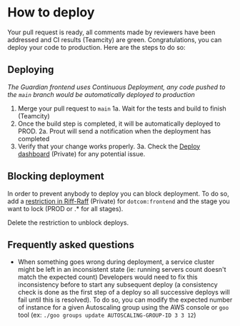 # How to deploy

Your pull request is ready, all comments made by reviewers have been addressed and CI results (Teamcity) are green.
Congratulations, you can deploy your code to production. Here are the steps to do so:

## Deploying

_The Guardian frontend uses Continuous Deployment, any code pushed to the `main` branch would be automatically deployed to production_

1. Merge your pull request to `main`
1a. Wait for the tests and build to finish (Teamcity)
2. Once the build step is completed, it will be automatically deployed to PROD.
2a. Prout will send a notification when the deployment has completed
3. Verify that your change works properly.
3a. Check the [Deploy dashboard](https://kibana.gu-web.net/goto/643979153f817c4bb1b64f7d56a395a7) (Private) for any potential issue.


## Blocking deployment

In order to prevent anybody to deploy you can block deployment. To do so, add a [restriction in Riff-Raff](https://riffraff.gutools.co.uk/deployment/restrictions) (Private) for `dotcom:frontend` and the stage you want to lock (PROD or .* for all stages).

Delete the restriction to unblock deploys.

## Frequently asked questions

- When something goes wrong during deployment, a service cluster might be left in an inconsistent state (ie: running servers count doesn't match the expected count)
Developers would need to fix this inconsistency before to start any subsequent deploy (a consistency check is done as the first step of a deploy so all successive deploys will fail until this is resolved).
To do so, you can modify the expected number of instance for a given Autoscaling group using the AWS console or `goo` tool (ex: `./goo groups update AUTOSCALING-GROUP-ID 3 3 12`)

